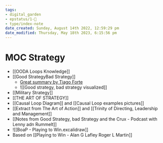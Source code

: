 ```yaml
---
tags: 
- digital_garden
- epstatus/1-🌱
- type/index-note
date_created: Sunday, August 14th 2022, 12:59:29 pm
date_modified: Thursday, May 18th 2023, 6:15:56 pm
---
```

# MOC Strategy
+ [[OODA Loops Knowledge]]
+ [[Good StrategyBad Strategy]]
	+ [Great summary by Tiago Forte](https://www.evernote.com/shard/s204/client/snv?noteGuid=c747cd06-a209-43a8-b23a-48bbf1a602ca&noteKey=d4e56c70258defc1&sn=https://www.evernote.com/shard/s204/sh/c747cd06-a209-43a8-b23a-48bbf1a602ca/d4e56c70258defc1&title=Good%2BStrategy%252C%2BBad%2BStrategy%2Bnotes)
	+ ![[Good strategy, bad strategy visualized]]
+ [[Military Strategy]]
+ [[THE ART OF STRATEGY]]
+ [[Causal Loop Diagram]] and [[Causal Loop examples pictures]]
+ [[Extract from The Art of Action]] and [[Trinity of Directing, Leadership and Management]]
+ [[Notes from Good Strategy, bad Strategy and the Crux - Podcast with Lenny adn Rummelt]]
+ ![[BoaP - Playing to Win.excalidraw]]
+ Based on [[Playing to Win - Alan G Lafley Roger L Martin]]
